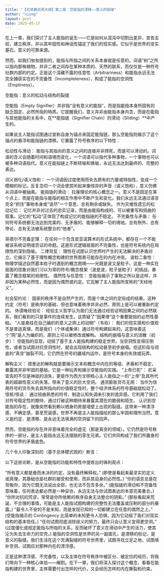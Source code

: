```yaml
---
title: "【总体模式观大纲】第二章：空能指的漂移——意义的裂缝"
author: "xiong"
layout: post
date: 2025-05-17
---
```

 
在上一章，我们探讨了主人能指的诞生——它是如何从混沌中切割出差异，宣告主权，建立秩序，并以其牢固性和神话性锚定了我们的现实感。它似乎是世界的坚实基石，意义的可靠来源。

然而，如我们匆匆提到的，能指与所指之间的关系本身就是任意的。词语“树”之所以指向那株植物，并非二者之间存在某种本质的、天然的联系，而仅仅是一种符号社群内部的约定。正是这个深藏不露的任意性（Arbitrariness）和能指永远无法完全捕获实在的不完备性（Incompleteness），构成了能指的空洞性（Emptiness）。

空能指：意义的松动与结构的裂缝

空能指（Empty Signifier）并非指“没有意义的能指”，而是指能指本身所固有的缺乏固定、必然所指的特质。它提醒我们，意义并非由能指本身内含，而是在能指与其他能指的关系中，在**能指链（Signifier Chain）的滑动（Sliding）**中产生的。

如果说主人能指试图通过宣称自身为锚点来固定能指链，那么空能指则揭示了这个锚点的悬浮和能指链的漂移。它暴露了符号秩序的以下特性：

松动性与滑动： 能指与其指向的意义之间的连接并非焊死，而是可以滑动的。词语的含义会随着时间和语境而变化，一个词语可以指代多种事物，一个事物也可以被多种词语指代。意义在能指链上不断转喻和换喻，永远无法达到最终的、完整的表达。

词义弱化/语义饱和： 一个词语因过度使用而失去原有的力量或特指性，变成一个模糊的标记。反复念叨一个词会使其听起来像怪异的声音（语义饱和），意义仿佛从词语中被抽离。
能指链的滑动： 拉康理论的核心概念之一。意义不是固定在某个点上，而是在能指与能指的相互作用中不断产生和变化。我们永远无法通过语言完全“抓住”事物本身或“说尽”一个意思，总有剩余或缺失。
作为灾难性遗忘的松动记忆： 记忆并非对过去的忠实记录，而是由能指构成的、可以被重写和扭曲的叙事。记忆的“松动”正体现了构成记忆的能指链的不稳定。
不完备性与矛盾： 任何符号系统都无法达到完美的、无矛盾的、能够解释一切的境地。总有例外、总有悖论、总有无法被系统整合的“他者”。

哥德尔不完备定理： 在任何一个包含皮亚诺算术的形式系统中，都存在一个不能被该系统证明或否证的命题。这是形式逻辑层面的不完备性，也是符号系统内在局限性的深刻隐喻。
二律背反： 理性在试图认识世界时产生的无法解决的矛盾对立。它揭示了基于理性概念构建的世界图景可能存在的内在冲突。
波粒二象性： 物理学描述自然基本粒子时遇到的概念困境——光既是波又是粒子。这是一种实在层面的现象对我们习以为常的符号/概念框架（波是波，粒子是粒子）的挑战，暴露了概念框架的局限性。
偶然性与任意性： 空能指揭示了事物之所以是这样，并非因为某种必然性，而是因为偶然或约定。它瓦解了主人能指所宣称的“天经地义”。

社会契约论： 国家的秩序不是自然产生的，而是个体之间约定俗成的结果。这种约定（符号）是秩序的基础，但也意味着秩序并非必然，原则上是可以被重新约定的。
休谟唯经验论： 经验主义哲学认为我们无法通过经验证明因果之间的必然联系，我们看到的只是事件的连续发生。这质疑了“因果律”这个重要能指的必然性基础。
“人是悬挂在自己编织的意义之网上的动物”（韦伯）： 我们的现实感和价值观不是普适真理，而是我们（个体或集体）通过符号构建起来的。这意味着这个“网”是人为编织的，原则上可以被修改或解构。
结构的崩塌与意义的消散（初步）： 空能指的显现，动摇了基于主人能指构建的稳定世界。当空洞性变得压倒性，或者当试图对抗空洞性时，就会出现结构的松动甚至初步崩塌。但这阶段与彻底的“真空”崩裂不同，它仍然在符号的疆域内运作，是符号本身的失效或玩弄。

解构主义： 德里达的解构就是要揭示文本和概念中内在的等级、矛盾和不稳定，暴露其并非牢固的基础。它是一种玩弄和揭示空能指的实践。
“上帝已死”： 尼采宣告的不仅是神祇的消失，更是作为西方文明核心主人能指之一的“上帝”及其所代表的超越性意义的失落，带来了意义的巨大空洞。
通货膨胀货币无用： 当作为信用符号的货币失去其所指向的价值稳定性时，整个经济体系的符号基础就松动了。
怪核/怪谈： 通过扭曲熟悉的符号、制造认知失调来引发的诡异感。它利用了我们对符号稳定性的期待，通过打破这种期待来暴露其潜在的脆弱和陌生。
认识到空能指的存在，就像突然看到赖以栖身的房屋墙壁上出现的裂缝。这带来一种漂浮感、不确定感，甚至荒诞感。世界不再是主人能指描绘的那么牢固和理所当然。意义是约定、是漂移、是永远无法填满的空洞留下的回声。

然而，空能指的存在并非意味着完全的虚无（那是真空的领域）。它仍然是符号秩序的一部分，是主人能指永远无法摆脱的孪生兄弟。它们共同构成了我们所置身的符号世界的矛盾底色。

几个令人印象深刻的（基于总体模式观的）断言：

以下这些论断，是从空能指的功能和特性中提炼出的锋利观点：

“所有意义都是悬而未决的约定，没有最终解释权。” (即使是看起来最坚实的定义或真理，其基础也是社群的接受和使用，而非其自身的必然性。)
“你的语言总是在背叛你，因为它既无法说出全部，也无法不包含多余。” (能指链的滑动和不完备性意味着，任何表达都必然是一种妥协，永远无法与你试图表达的本意完美重合。)
“你所对抗的荒谬，常常是你所依赖的秩序自身无法整合的阴影。” (那些看起来荒诞、不合理的事情，可能是主人能指试图构建的完整性无法覆盖或压制的部分的暴露。)
“最令人不安的不是未知，而是发现已知的一切都建立在任意的偶然之上。” (空能指揭示的 Contingency 比简单的未知更令人恐惧，因为它动摇了我们对现实结构的基本信任。)
“任何试图彻底消除歧义的努力，最终只会让意义变得更空洞。” (过度僵化或规定能指与所指的关系，反而破坏了意义在滑动中产生的活力，使其沦为失去生命力的空壳。)
能指的空洞性是世界的另一副面孔，是漂移的标记，是意义的裂缝。我们生活在这个充满裂缝的符号世界里，试图寻找立足之地，试图填补空洞，试图应对那种内在的漂浮感。

正是这种漂浮感、不完备性，以及主体在符号秩序中被区分、被定位的经历，将我们带向下一种核心体验——阉割。在下一章，我们将深入探讨这个概念，看看在能指构建的世界里，主体需要付出怎样的代价，又会经历怎样的内在撕裂和约束。